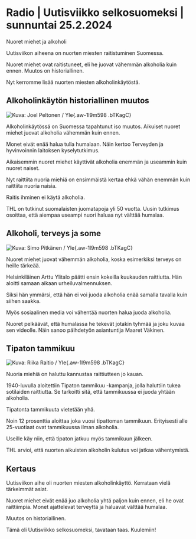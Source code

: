 # Radio \| Uutisviikko selkosuomeksi \| sunnuntai 25.2.2024

Nuoret miehet ja alkoholi

Uutisviikon aiheena on nuorten miesten raitistuminen Suomessa.

Nuoret miehet ovat raitistuneet, eli he juovat vähemmän alkoholia kuin ennen. Muutos on historiallinen.

Nyt kerromme lisää nuorten miesten alkoholinkäytöstä.

## Alkoholinkäytön historiallinen muutos

![ Kuva: Joel Peltonen / Yle](https://images.cdn.yle.fi/image/upload/c_crop,h_1235,w_2197,x_0,y_893/ar_1.7777777777777777,c_fill,g_faces,h_431,w_767/dpr_1.0/q_auto:eco/f_auto/fl_lossy/v1690180005/39-114649464be1564d749e){.aw-1l9m598 .bTKagC}

Alkoholinkäytössä on Suomessa tapahtunut iso muutos. Aikuiset nuoret miehet juovat alkoholia vähemmän kuin ennen.

Monet eivät enää halua tulla humalaan. Näin kertoo Terveyden ja hyvinvoinnin laitoksen kyselytutkimus.

Aikaisemmin nuoret miehet käyttivät alkoholia enemmän ja useammin kuin nuoret naiset.

Nyt raittiita nuoria miehiä on ensimmäistä kertaa ehkä vähän enemmän kuin raittiita nuoria naisia.

Raitis ihminen ei käytä alkoholia.

THL on tutkinut suomalaisten juomatapoja yli 50 vuotta. Uusin tutkimus osoittaa, että aiempaa useampi nuori haluaa nyt välttää humalaa.

## Alkoholi, terveys ja some

![ Kuva: Simo Pitkänen / Yle](https://images.cdn.yle.fi/image/upload/c_crop,h_1966,w_3496,x_13,y_2057/ar_1.7777777777777777,c_fill,g_faces,h_431,w_767/dpr_1.0/q_auto:eco/f_auto/fl_lossy/v1703836306/39-1221335658e750195d38){.aw-1l9m598 .bTKagC}

Nuoret miehet juovat vähemmän alkoholia, koska esimerkiksi terveys on heille tärkeää.

Helsinkiläinen Arttu Ylitalo päätti ensin kokeilla kuukauden raittiutta. Hän aloitti samaan aikaan urheiluvalmennuksen.

Siksi hän ymmärsi, että hän ei voi juoda alkoholia enää samalla tavalla kuin siihen saakka.

Myös sosiaalinen media voi vähentää nuorten halua juoda alkoholia.

Nuoret pelkäävät, että humalassa he tekevät jotakin tyhmää ja joku kuvaa sen videolle. Näin sanoo päihdetyön asiantuntija Maaret Väkinen.

## Tipaton tammikuu

![ Kuva: Riika Raitio / Yle](https://images.cdn.yle.fi/image/upload/c_crop,h_2268,w_4031,x_0,y_756/ar_1.7777777777777777,c_fill,g_faces,h_431,w_767/dpr_1.0/q_auto:eco/f_auto/fl_lossy/v1674578255/39-106336963d008c7ccb2d){.aw-1l9m598 .bTKagC}

Nuoria miehiä on haluttu kannustaa raittiutteen jo kauan.

1940-luvulla aloitettiin Tipaton tammikuu -kampanja, jolla haluttiin tukea sotilaiden raittiutta. Se tarkoitti sitä, että tammikuussa ei juoda yhtään alkoholia.

Tipatonta tammikuuta vietetään yhä.

Noin 12 prosenttia aloittaa joka vuosi tipattoman tammikuun. Erityisesti alle 25-vuotiaat ovat tammikuussa ilman alkoholia.

Useille käy niin, että tipaton jatkuu myös tammikuun jälkeen.

THL arvioi, että nuorten aikuisten alkoholin kulutus voi jatkaa vähentymistä.

## Kertaus

Uutisviikon aihe oli nuorten miesten alkoholinkäyttö. Kerrataan vielä tärkeimmät asiat.

Nuoret miehet eivät enää juo alkoholia yhtä paljon kuin ennen, eli he ovat raittiimpia. Monet ajattelevat terveyttä ja haluavat välttää humalaa.

Muutos on historiallinen.

Tämä oli Uutisviikko selkosuomeksi, tavataan taas. Kuulemiin!

